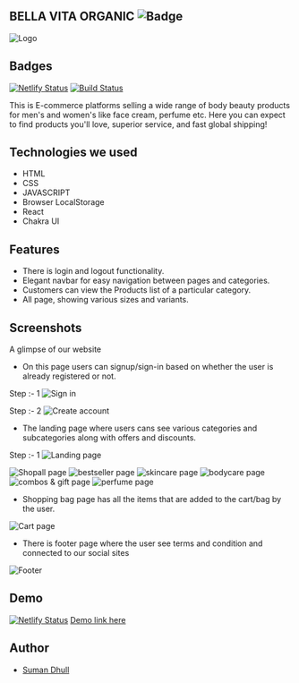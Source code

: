 ## BELLA VITA ORGANIC ![Badge](https://visitor-counter-badge.vercel.app/api/dhullsuman/red-sail-4113/)

![Logo](./pics/LOGO.webp)


## Badges

[![Netlify Status](https://api.netlify.com/api/v1/badges/504678a1-de2b-4f30-a204-6fdf0a280ebb/deploy-status)](https://633999915adf255c20f32f18--super-cool-site-by-dhullsuman.netlify.app/)
[![Build Status](https://travis-ci.org/joemccann/dillinger.svg?branch=master)](https://github.com/agrawalrajat310/red-sail-4113)

This is E-commerce platforms selling a wide range of body beauty products for men's and women's like face cream, perfume etc. Here you can expect to find products you'll love, superior service, and fast global shipping!

## Technologies we used

- HTML
- CSS
- JAVASCRIPT
- Browser LocalStorage
- React
- Chakra UI


## Features

- There is login and logout functionality.
- Elegant navbar for easy navigation between pages and categories.
- Customers can view the Products list of a particular category.
- All page, showing various sizes and variants.


## Screenshots
A glimpse of our website

- On this page users can signup/sign-in based on whether the user is already registered or not.

Step :- 1
![Sign in](./pics/login.png)

Step :- 2
![Create account](./pics/createAccount.png)


- The landing page where users cans see various categories and subcategories along with offers and discounts.

Step :- 1
![Landing page](./pics/landing.png)

![Shopall page](./pics/shopall.png)
![bestseller page](./pics/bestseller.png)
![skincare page](./pics/skincare.png)
![bodycare page](./pics/bodycare.png)
![combos & gift page](./pics/gift.png)
![perfume page](./pics/perfumes.png)


- Shopping bag page has all the items that are added to the cart/bag by the user.

![Cart page](./pics/cart.png)

- There is footer page where the user see terms and condition and connected to our social sites

![Footer](./pics/footer.png)
## Demo
[![Netlify Status](https://api.netlify.com/api/v1/badges/504678a1-de2b-4f30-a204-6fdf0a280ebb/deploy-status)](https://app.netlify.com/sites/nordstrom-clone-245a2a/deploys)
 [Demo link here](https://633999915adf255c20f32f18--super-cool-site-by-dhullsuman.netlify.app/) 


## Author

- [Suman Dhull](https://github.com/dhullsuman)